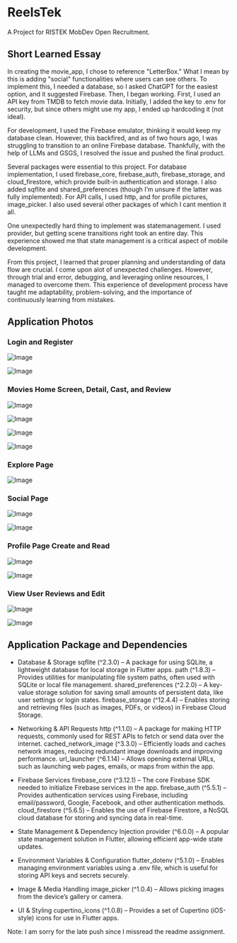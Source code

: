 # ReelsTek

A Project for RISTEK MobDev Open Recruitment.

## Short Learned Essay

In creating the movie_app, I chose to reference "LetterBox." What I mean by this is adding "social" functionalities where users can see others. To implement this, I needed a database, so I asked ChatGPT for the easiest option, and it suggested Firebase. Then, I began working. First, I used an API key from TMDB to fetch movie data. Initially, I added the key to .env for security, but since others might use my app, I ended up hardcoding it (not ideal).

For development, I used the Firebase emulator, thinking it would keep my database clean. However, this backfired, and as of two hours ago, I was struggling to transition to an online Firebase database. Thankfully, with the help of LLMs and GSGS, I resolved the issue and pushed the final product.

Several packages were essential to this project. For database implementation, I used firebase_core, firebase_auth, firebase_storage, and cloud_firestore, which provide built-in authentication and storage. I also added sqflite and shared_preferences (though I’m unsure if the latter was fully implemented). For API calls, I used http, and for profile pictures, image_picker. I also used several other packages of which I cant mention it all.

One unexpectedly hard thing to implement was statemanagement. I used provider, but getting scene transitions right took an entire day. This experience showed me that state management is a critical aspect of mobile development.

From this project, I learned that proper planning and understanding of data flow are crucial. I come upon alot of unexpected challenges. However, through trial and error, debugging, and leveraging online resources, I managed to overcome them. This experience of development process have taught me adaptability, problem-solving, and the importance of continuously learning from mistakes.

## Application Photos

### Login and Register

![Image](https://github.com/user-attachments/assets/11848378-b6f9-450b-959a-a938826b0494)

![Image](https://github.com/user-attachments/assets/0654a12e-03f0-466c-8b9d-d6a3045aef11)

### Movies Home Screen, Detail, Cast, and Review

![Image](https://github.com/user-attachments/assets/1e3dd5cf-36af-4aac-bec9-62728f6b3646)

![Image](https://github.com/user-attachments/assets/142323c1-012c-4cca-b45c-ff69dbee4809)

![Image](https://github.com/user-attachments/assets/28c6812b-7829-469b-841d-8c664fbaa963)

![Image](https://github.com/user-attachments/assets/9326873c-7ba6-4b7a-abed-6413f7acc992)

### Explore Page

![Image](https://github.com/user-attachments/assets/2eac3b38-b5dc-4490-9042-b09f9cd1bb61)

### Social Page

![Image](https://github.com/user-attachments/assets/4f043b99-3dbb-447e-83e3-8a2c0214abec)

![Image](https://github.com/user-attachments/assets/a0e16797-cfbb-4ab2-a187-2f626da93bb0)

### Profile Page Create and Read

![Image](https://github.com/user-attachments/assets/39f18ad0-3ebf-4711-a5e2-a5defe08fb1c)

![Image](https://github.com/user-attachments/assets/bf4d4b66-b0dc-45e4-b237-025f64747410)

### View User Reviews and Edit

![Image](https://github.com/user-attachments/assets/02dd9cac-1fd2-4043-97af-dd991fcf9ee0)

![Image](https://github.com/user-attachments/assets/91c92f68-a3a3-47da-b693-12130cf1110a)

## Application Package and Dependencies

- Database & Storage
sqflite (^2.3.0) – A package for using SQLite, a lightweight database for local storage in Flutter apps.
path (^1.8.3) – Provides utilities for manipulating file system paths, often used with SQLite or local file management.
shared_preferences (^2.2.0) – A key-value storage solution for saving small amounts of persistent data, like user settings or login states.
firebase_storage (^12.4.4) – Enables storing and retrieving files (such as images, PDFs, or videos) in Firebase Cloud Storage.

- Networking & API Requests
http (^1.1.0) – A package for making HTTP requests, commonly used for REST APIs to fetch or send data over the internet.
cached_network_image (^3.3.0) – Efficiently loads and caches network images, reducing redundant image downloads and improving performance.
url_launcher (^6.1.14) – Allows opening external URLs, such as launching web pages, emails, or maps from within the app.

- Firebase Services
firebase_core (^3.12.1) – The core Firebase SDK needed to initialize Firebase services in the app.
firebase_auth (^5.5.1) – Provides authentication services using Firebase, including email/password, Google, Facebook, and other authentication methods.
cloud_firestore (^5.6.5) – Enables the use of Firebase Firestore, a NoSQL cloud database for storing and syncing data in real-time.

- State Management & Dependency Injection
provider (^6.0.0) – A popular state management solution in Flutter, allowing efficient app-wide state updates.

- Environment Variables & Configuration
flutter_dotenv (^5.1.0) – Enables managing environment variables using a .env file, which is useful for storing API keys and secrets securely.

- Image & Media Handling
image_picker (^1.0.4) – Allows picking images from the device’s gallery or camera.

- UI & Styling
cupertino_icons (^1.0.8) – Provides a set of Cupertino (iOS-style) icons for use in Flutter apps.

Note: I am sorry for the late push since I missread the readme assignment.